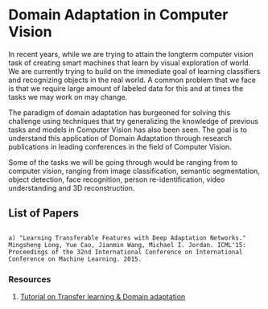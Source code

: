 # Domain Adaptation in Computer Vision


In recent years, while we are trying to attain the longterm computer vision task of creating smart machines that learn by visual exploration of world. We are currently trying to build on the immediate goal of learning classifiers and recognizing objects in the real world. A common problem that we face is that we require large amount of labeled data for this and at times the tasks we may work on may change. 

The paradigm of domain adaptation has burgeoned for solving this challenge using techniques that try generalizing the knowledge of previous tasks and models in Computer Vision has also been seen. The goal is to understand this application of Domain Adaptation through research publications in leading conferences in the field of Computer Vision.

Some of the tasks we will be going through would be ranging from to computer vision, ranging from image classification, semantic segmentation, object detection, face recognition, person re-identification, video understanding and 3D reconstruction.

## List of Papers
## 
    a) "Learning Transferable Features with Deep Adaptation Networks." Mingsheng Long, Yue Cao, Jianmin Wang, Michael I. Jordan. ICML'15: Proceedings of the 32nd International Conference on International Conference on Machine Learning. 2015. 

### Resources
1. [Tutorial on Transfer learning & Domain adaptation](https://www.youtube.com/watch?v=MIsSuWsZtKE)
